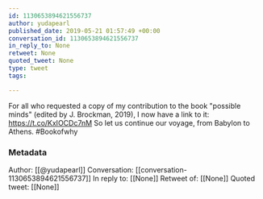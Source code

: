 ```yaml
---
id: 1130653894621556737
author: yudapearl
published_date: 2019-05-21 01:57:49 +00:00
conversation_id: 1130653894621556737
in_reply_to: None
retweet: None
quoted_tweet: None
type: tweet
tags:

---
```


For all who requested a copy of my contribution to the book "possible minds" (edited by J. Brockman, 2019), I now have a link to it:  https://t.co/KxIOCDc7nM
So let us continue our voyage, from Babylon to Athens. #Bookofwhy

### Metadata

Author: [[@yudapearl]]
Conversation: [[conversation-1130653894621556737]]
In reply to: [[None]]
Retweet of: [[None]]
Quoted tweet: [[None]]

